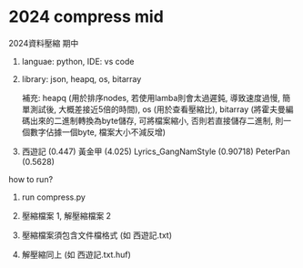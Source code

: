 # 2024 compress mid
 2024資料壓縮 期中

 1. languae: python, IDE: vs code
 
 2. library: json, heapq, os, bitarray
    
    補充: heapq (用於排序nodes, 若使用lamba則會太過遲鈍, 導致速度過慢, 簡單測試後, 大概差接近5倍的時間), 
    os (用於查看壓縮比), 
    bitarray (將霍夫曼編碼出來的二進制轉換為byte儲存, 可將檔案縮小, 否則若直接儲存二進制, 則一個數字佔據一個byte, 檔案大小不減反增)
    
 3. 西遊記 (0.447)
    黃金甲 (4.025)
    Lyrics_GangNamStyle (0.90718)
    PeterPan (0.5628)



how to run?

 1. run compress.py

 2. 壓縮檔案 1, 解壓縮檔案 2

 3. 壓縮檔案須包含文件檔格式 (如 西遊記.txt)

 4. 解壓縮同上 (如 西遊記.txt.huf)
